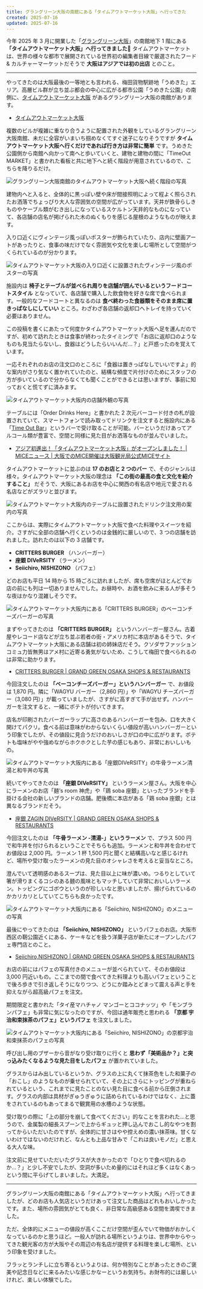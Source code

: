 ```yaml
---
title: グラングリーン大阪の南館にある「タイムアウトマーケット大阪」へ行ってきた
created: 2025-07-16
updated: 2025-07-16
---
```


今年 2025 年 3 月に開業した「[グラングリーン大阪](https://umekita.com/)」の南館地下 1 階にある **「タイムアウトマーケット大阪」へ行ってきました🍴** タイムアウトマーケットは、世界の様々な都市で展開されている世界初の編集者目線で厳選されたフード & カルチャーマーケットだそうで **大阪はアジアでは初の出店** とのこと。

---

やってきたのは大阪最後の一等地とも言われる、梅田貨物駅跡地「うめきた」エリア。高層ビル群が立ち並ぶ都会の中心に広がる都市公園「うめきた公園」の南側に、[タイムアウトマーケット大阪](https://www.timeout.jp/time-out-market-osaka/ja) があるグラングリーン大阪の南館があります。

- [タイムアウトマーケット大阪](https://www.timeout.jp/time-out-market-osaka/ja)

複数のビルが複雑に重なり合うように配置された外観をしているグラングリーン大阪南館、未だに全容がいまいち掴めなくてすぐ迷子になりそうですが **タイムアウトマーケット大阪へ行くだけであれば行き方は非常に簡単** です。うめきた公園側から南館へ向かって南へと歩いていくと、建物と建物の間に「TimeOut MARKET」と書かれた看板と共に地下へと続く階段が用意されているので、こちらを降りるだけ。

![グラングリーン大阪南館のタイムアウトマーケット大阪へ続く階段の写真](e4e4c128-9685-4396-86be-a73a40401600)

建物内へと入ると、全体的に黒っぽい壁や床が間接照明によって程よく照らされたお洒落でちょっぴり大人な雰囲気の空間が広がっています。天井が鉄骨らしきものやケーブル類がむき出しになっているスケルトン天井的なものになっていて、各店舗の店名が掲げられた木のぬくもりを感じる屋根のようなものが映えます。

入り口近くにヴィンテージ風っぽいポスターが飾られていたり、店内に壁画アートがあったりと、食事の味だけでなく雰囲気や文化を楽しむ場所として空間がつくられているのが分かります。

![タイムアウトマーケット大阪の入り口近くに設置されたヴィンテージ風のポスターの写真](6cc80acb-5cc1-42d3-ae15-157d05c5f400)

施設内は **椅子とテーブルが並べられ周りを店舗が囲んでいるというフードコートスタイル** となっていて、各店舗で購入した飲食物を好きな席で食べられます。一般的なフードコートと異なるのは **食べ終わった食器類をそのまま席に置きっぱなしにしていい** ところ。わざわざ各店舗の返却口へトレイを持っていく必要はありません。

この投稿を書くにあたって何度かタイムアウトマーケット大阪へ足を運んだのですが、初めて訪れたときは食事が終わったタイミングで「お店に返却口のようなものも見当たらないし、食器はどうしたらいいんだ…？」と戸惑ったのを覚えています。

一応それぞれのお店の注文口のところに「食器は置きっぱなしでいいですよ」的な案内がさり気なく置かれていたのと、結構な頻度で片付けのためにスタッフの方が歩いているので分からなくても聞くことができるとは思いますが、事前に知っておくと慌てずに済みます。

![タイムアウトマーケット大阪内の店舗外観の写真](9469ad16-3522-4d23-1c09-2f469df64400)

テーブルには「Order Drinks Here」と書かれた 2 次元バーコード付きの札が設置されていて、スマートフォンで読み取ってドリンクを注文すると施設内にある「[Time Out Bar](https://umekita.com/sc/shop-detail/time_out_bar/)」というバーで受け取ることが可能。バーというだけあってアルコール類が豊富で、空間と同様に見た目がお洒落なものが並んでいました。

- [アジア初進出！「タイムアウトマーケット大阪」がオープンしました！ | MICEニュース | 大阪でのMICE開催は大阪観光局公式MICEサイト](https://mice.osaka-info.jp/whyosaka/news/2025/time-out-market-osaka-open.php)

タイムアウトマーケットに並ぶのは **17 のお店と 2 つのバー** で、そのジャンルは様々。タイムアウトマーケット大阪の理念は **「この街の最高の食と文化を紹介すること」** だそうで、大阪にあるお店を中心に関西の有名店や地元で愛される名店などがズラリと並びます。

![タイムアウトマーケット大阪内のテーブルに設置されたドリンク注文用の案内の写真](40aaa20e-b080-4886-9185-25e40897f500)

ここからは、実際にタイムアウトマーケット大阪で食べた料理やスイーツを紹介。さすがに全部の店舗へ行くというのは金銭的に厳しいので、3 つの店舗を訪れました。訪れたのは以下の 3 店舗です。

- **CRITTERS BURGER** （ハンバーガー）
- **座銀 DIVeRSITY** （ラーメン）
- **Seiichiro, NISHIZONO** （パフェ）

どのお店も平日 14 時から 15 時ごろに訪れましたが、席も空席がほとんどでお店の前にも列は一切ありませんでした。お昼時や、お酒を飲みに来る人が多そうな夜はかなり混雑しそうです。

![タイムアウトマーケット大阪内にある「CRITTERS BURGER」のベーコンチーズバーガーの写真](e04a81da-b2c1-4081-a2e0-d8765c64b900)

まずやってきたのは **「CRITTERS BURGER」** というハンバーガー屋さん。古着屋やレコード店などが立ち並ぶ若者の街・アメリカ村に本店があるそうで、タイムアウトマーケット大阪にある店舗は初の姉妹店だそう。クソダサファッションコミュ力皆無男はアメ村に近寄る勇気がないため、こうして梅田で食べられるのは非常に助かります。

- [CRITTERS BURGER | GRAND GREEN OSAKA SHOPS & RESTAURANTS](https://umekita.com/sc/shop-detail/critters_burger/)

今回注文したのは **「ベーコンチーズバーガー」というハンバーガー** で、お値段は 1,870 円。隣に「WAGYU バーガー（2,860 円）」や「WAGYU チーズバーガー（3,080 円）」が載っていましたが、さすがに高すぎて手が出せず。ハンバーガーを注文すると、一緒にポテトが付いてきます。

店名が印刷されたバーガーラップに高さのあるハンバーガーを包み、口を大きく開けてパクリ。食べる前は意味がわからないくらい値段が高いハンバーガーという印象でしたが、その値段に見合うだけのおいしさが口の中に広がります。ポテトも塩味がやや強めながらホクホクとした芋の感じもあり、非常においしいもの。

![タイムアウトマーケット大阪内にある「座銀DIVeRSITY」の牛骨ラーメン清湯と和牛丼の写真](4d44ef67-498f-48d6-d18a-cf8fb1296a00)

続いてやってきたのは **「座銀 DIVeRSITY」** というラーメン屋さん。大阪を中心にラーメンのお店「麺’s room 神虎」や「鶏 soba 座銀」といったブランドを手掛ける会社の新しいブランドの店舗。肥後橋に本店がある「鶏 soba 座銀」とは異なるブランドだそう。

- [座銀 ZAGIN DIVeRSITY | GRAND GREEN OSAKA SHOPS & RESTAURANTS](https://umekita.com/sc/shop-detail/zagin_diversity/)

今回注文したのは **「牛骨ラーメン -清湯-」というラーメン** で、プラス 500 円で和牛丼を付けられるということでそちらも追加。ラーメンと和牛丼を合わせてお値段は 2,000 円。ラーメン 1 杯 1,500 円と聞くと結構高いなと感じるけれど、場所や受け取ったラーメンの見た目のオシャレさを考えると妥当なところ。

澄んでいて透明感のあるスープは、見た目以上に味が濃いめ。つるりとしていて箸が滑りまくるコシのある麺の風味ともマッチしていて非常においしいラーメン。トッピングにゴボウというのが珍しいなと思いましたが、揚げられているのかカリカリとしていてこちらも良かったです。

![タイムアウトマーケット大阪内にある「Seiichiro, NISHIZONO」のメニューの写真](ac7f563e-dadf-49da-8b53-348b6de26d00)

最後にやってきたのは **「Seiichiro, NISHIZONO」** というパフェのお店。大阪市西区の靭公園近くにある、ケーキなどを扱う洋菓子店が新たにオープンしたパフェ専門店とのこと。

- [Seiichiro,NISHIZONO | GRAND GREEN OSAKA SHOPS & RESTAURANTS](https://umekita.com/sc/shop-detail/seiichiro_nishizono/)

お店の前にはパフェの写真付きのメニューが並べられていて、そのお値段は 3,000 円近いもの。ここまでの間で食べてきた料理よりも高いパフェということで後ろ歩きで引き返しそうになりつつ、どうにか踏みとどまって震える声と手を抑えながら超高級パフェを注文。

期間限定と書かれた「タイ産マハチャノ マンゴーとココナッツ」や「モンブランパフェ」も非常に気になったのですが、今回は通年販売と思われる **「京都 宇治和束抹茶のパフェ」というパフェ** を注文しました。

![タイムアウトマーケット大阪内にある「Seiichiro, NISHIZONO」の京都宇治和束抹茶のパフェの写真](b9f8047c-2283-4dcc-f655-59cddc11cf00)

呼び出し用のブザーから音がなり受け取りに行くと **思わず「美術品か？」と突っ込みたくなるような見た目をしたパフェ** が置かれていました。

グラスからはみ出しているというか、グラスの上に丸くて抹茶色をした和菓子の「おこし」のようなものが乗せられていて、その上にさらにトッピングが重ねられているという、これまでに見たことのない見た目に食べる前から圧倒されます。グラスの内部は具材がぎゅうぎゅうに詰められているわけではなく、上に蓋をされているのもあってまるで観賞用の水槽のような状態。

受け取りの際に「上の部分を崩して食べてください」的なことを言われた…と思うので、金属製の細長スプーンで上からギュッと押し込んでおこし的なやつを割ってからいただいたのですが、全体的に甘さはやや控えめの濃い抹茶味。甘くないわけではないのだけれど、なんとも上品な甘みで「これは良いモノだ」と思える大人な味。

注文前に見せていただいたグラスが大きかったので「ひとりで食べ切れるのか…？」と少し不安でしたが、空洞が多いため量的にはそれほど多くはなくあっという間に平らげてしまいました。大満足。

---

グラングリーン大阪の南館にある「タイムアウトマーケット大阪」へ行ってきましたが、どのお店も人気店というだけあって注文した商品はどれもおいしかったです。また、場所の雰囲気がとても良く、非日常な高級感ある空間を満喫できました。

ただ、全体的にメニューの値段が高くここだけ空間が歪んでいて物価がおかしくなっているのかと思うほど。一般人が訪れる場所というよりは、世界中からやってきた観光客の方が大阪やその周辺の有名店が提供する料理を楽しむ場所、という印象を受けました。

フラッとランチしに立ち寄るというよりは、何か特別なことがあったときのご褒美や記念日などに来るみたいな感じかなーというお気持ち。お財布的には厳しいけれど、楽しい体験でした。
